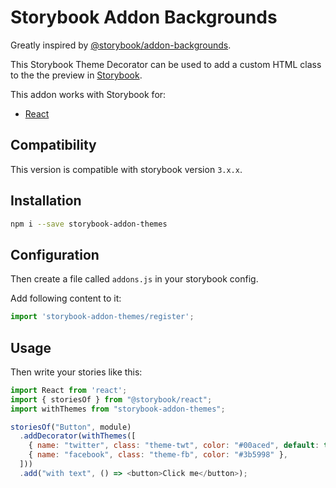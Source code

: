 # Storybook Addon Backgrounds

Greatly inspired by [@storybook/addon-backgrounds](https://github.com/storybooks/storybook/tree/master/addons/background).

This Storybook Theme Decorator can be used to add a custom HTML class to the the preview in [Storybook](https://storybook.js.org).

This addon works with Storybook for:

- [React](https://github.com/storybooks/storybook/tree/master/app/react)

## Compatibility

This version is compatible with storybook version `3.x.x`.

## Installation

```sh
npm i --save storybook-addon-themes
```

## Configuration

Then create a file called `addons.js` in your storybook config.

Add following content to it:

```js
import 'storybook-addon-themes/register';
```

## Usage

Then write your stories like this:

```js
import React from 'react';
import { storiesOf } from "@storybook/react";
import withThemes from "storybook-addon-themes";

storiesOf("Button", module)
  .addDecorator(withThemes([
    { name: "twitter", class: "theme-twt", color: "#00aced", default: true },
    { name: "facebook", class: "theme-fb", color: "#3b5998" },
  ]))
  .add("with text", () => <button>Click me</button>);
```
